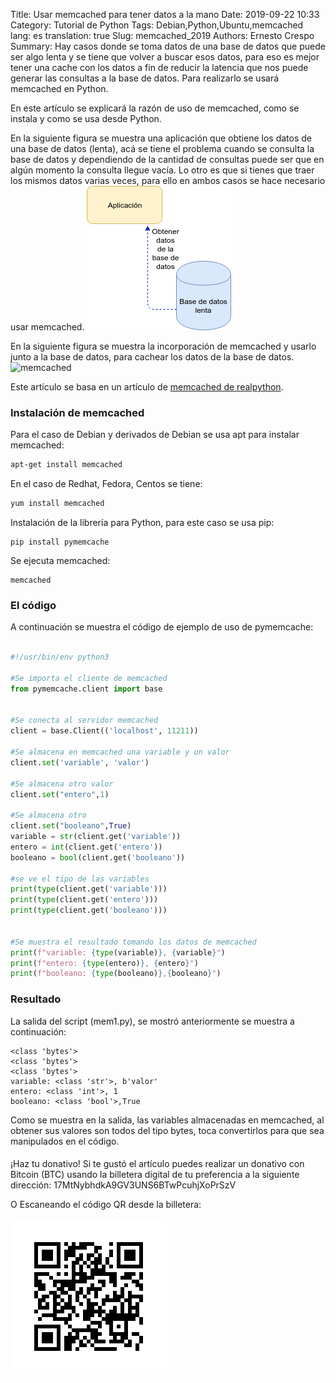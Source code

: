Title: Usar memcached para tener datos a la mano
Date:  2019-09-22 10:33
Category: Tutorial de Python
Tags: Debian,Python,Ubuntu,memcached
lang: es
translation: true
Slug: memcached_2019
Authors: Ernesto Crespo
Summary: Hay casos donde se toma datos de una base de datos que puede ser algo lenta y se tiene que volver a buscar esos datos, para eso es mejor tener una cache con los datos a fin de reducir la latencia que nos puede generar las consultas a la base de datos. Para realizarlo se usará memcached en Python.

En este artículo se explicará la razón de uso de memcached, como se instala y como se usa desde Python.

En la siguiente figura se muestra una aplicación que obtiene los datos de una base de datos (lenta), acá se tiene el problema cuando se consulta la base de datos y dependiendo de la cantidad de consultas puede ser que en algún momento la consulta llegue vacía. Lo otro es que si tienes que traer los mismos datos varias veces, para ello en ambos casos se hace necesario usar memcached.
![memcached](./images/20190922-memcache_sin.png)

En la siguiente figura se muestra la incorporación de memcached y usarlo junto a la base de datos, para cachear los datos de la base de datos.
![memcached](./images/20190922-memcache.png)


Este artículo se basa en un artículo de [memcached de realpython](https://realpython.com/python-memcache-efficient-caching/).

### Instalación de memcached

Para el caso de Debian y derivados de Debian se usa apt para instalar memcached:
```bash
apt-get install memcached
```
En el caso de Redhat, Fedora, Centos se tiene:
```bash
yum install memcached
```

Instalación de la librería para Python, para este caso se usa pip:
```
pip install pymemcache  
```

Se ejecuta memcached:
```
memcached
```
### El código

A continuación se muestra el código de ejemplo de uso de pymemcache:

```python

#!/usr/bin/env python3

#Se importa el cliente de memcached
from pymemcache.client import base


#Se conecta al servidor memcached
client = base.Client(('localhost', 11211))

#Se almacena en memcached una variable y un valor
client.set('variable', 'valor')

#Se almacena otro valor
client.set("entero",1)

#Se almacena otro
client.set("booleano",True)
variable = str(client.get('variable'))
entero = int(client.get('entero'))
booleano = bool(client.get('booleano'))

#se ve el tipo de las variables
print(type(client.get('variable')))
print(type(client.get('entero')))
print(type(client.get('booleano')))


#Se muestra el resultado tomando los datos de memcached
print(f"variable: {type(variable)}, {variable}")
print(f"entero: {type(entero)}, {entero}")
print(f"booleano: {type(booleano)},{booleano}")

```

### Resultado

La salida del script (mem1.py), se mostró anteriormente se muestra a continuación:

```
<class 'bytes'>
<class 'bytes'>
<class 'bytes'>
variable: <class 'str'>, b'valor'
entero: <class 'int'>, 1
booleano: <class 'bool'>,True
```

Como se muestra en la salida, las variables almacenadas en memcached, al obtener sus valores son todos del tipo bytes, toca convertirlos  para que sea manipulados en el código.




####
¡Haz tu donativo!
Si te gustó el artículo puedes realizar un donativo con Bitcoin (BTC)
usando la billetera digital de tu preferencia a la siguiente
dirección: 17MtNybhdkA9GV3UNS6BTwPcuhjXoPrSzV

O Escaneando el código QR desde la billetera:

![17MtNybhdkA9GV3UNS6BTwPcuhjXoPrSzV](./images/17MtNybhdkA9GV3UNS6BTwPcuhjXoPrSzV.png)
